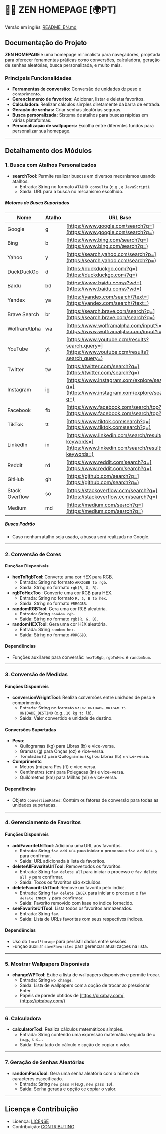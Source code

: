 # 🧑‍💻 ZEN HOMEPAGE [🌍PT]

Versão em inglês: [README_EN.md](/README_EN.md)

## Documentação do Projeto

**ZEN HOMEPAGE** é uma homepage minimalista para navegadores, projetada para oferecer ferramentas práticas como conversões, calculadora, geração de senhas aleatórias, busca personalizada, e muito mais.

### Principais Funcionalidades

- **Ferramentas de conversão:** Conversão de unidades de peso e comprimento.
- **Gerenciamento de favoritos:** Adicionar, listar e deletar favoritos.
- **Calculadora:** Realizar cálculos simples diretamente da barra de entrada.
- **Geração de senhas:** Criar senhas aleatórias seguras.
- **Busca personalizada:** Sistema de atalhos para buscas rápidas em várias plataformas.
- **Personalização de wallpapers:** Escolha entre diferentes fundos para personalizar sua homepage.

---

## Detalhamento dos Módulos

### 1. Busca com Atalhos Personalizados

- **searchTool**: Permite realizar buscas em diversos mecanismos usando atalhos.
  - Entrada: String no formato `ATALHO consulta` (e.g., `g JavaScript`).
  - Saída: URL para a busca no mecanismo escolhido.

##### Motores de Busca Suportados

| Nome           | Atalho | URL Base                                                                                                         |
| -------------- | ------ | ---------------------------------------------------------------------------------------------------------------- |
| Google         | g      | [https://www.google.com/search?q=](https://www.google.com/search?q=)                                             |
| Bing           | b      | [https://www.bing.com/search?q=](https://www.bing.com/search?q=)                                                 |
| Yahoo          | y      | [https://search.yahoo.com/search?p=](https://search.yahoo.com/search?p=)                                         |
| DuckDuckGo     | d      | [https://duckduckgo.com/?q=](https://duckduckgo.com/?q=)                                                         |
| Baidu          | bd     | [https://www.baidu.com/s?wd=](https://www.baidu.com/s?wd=)                                                       |
| Yandex         | ya     | [https://yandex.com/search/?text=](https://yandex.com/search/?text=)                                             |
| Brave Search   | br     | [https://search.brave.com/search?q=](https://search.brave.com/search?q=)                                         |
| WolframAlpha   | wa     | [https://www.wolframalpha.com/input?i=](https://www.wolframalpha.com/input?i=)                                   |
| YouTube        | yt     | [https://www.youtube.com/results?search_query=](https://www.youtube.com/results?search_query=)                   |
| Twitter        | tw     | [https://twitter.com/search?q=](https://twitter.com/search?q=)                                                   |
| Instagram      | ig     | [https://www.instagram.com/explore/search?q=](https://www.instagram.com/explore/search?q=)                       |
| Facebook       | fb     | [https://www.facebook.com/search/top?q=](https://www.facebook.com/search/top?q=)                                 |
| TikTok         | tt     | [https://www.tiktok.com/search?q=](https://www.tiktok.com/search?q=)                                             |
| LinkedIn       | in     | [https://www.linkedin.com/search/results/all/?keywords=](https://www.linkedin.com/search/results/all/?keywords=) |
| Reddit         | rd     | [https://www.reddit.com/search?q=](https://www.reddit.com/search?q=)                                             |
| GitHub         | gh     | [https://github.com/search?q=](https://github.com/search?q=)                                                     |
| Stack Overflow | so     | [https://stackoverflow.com/search?q=](https://stackoverflow.com/search?q=)                                       |
| Medium         | md     | [https://medium.com/search?q=](https://medium.com/search?q=)                                                     |

##### Busca Padrão

- Caso nenhum atalho seja usado, a busca será realizada no Google.

---

### 2. Conversão de Cores

#### Funções Disponíveis

- **hexToRgbTool**: Converte uma cor HEX para RGB.
  - Entrada: String no formato `#RRGGBB to rgb`.
  - Saída: String no formato `rgb(R, G, B)`.
- **rgbToHexTool**: Converte uma cor RGB para HEX.
  - Entrada: String no formato `R, G, B to hex`.
  - Saída: String no formato `#RRGGBB`.
- **randomRGBTool**: Gera uma cor RGB aleatória.
  - Entrada: String `random rgb`.
  - Saída: String no formato `rgb(R, G, B)`.
- **randomHEXTool**: Gera uma cor HEX aleatória.
  - Entrada: String `random hex`.
  - Saída: String no formato `#RRGGBB`.

#### Dependências

- Funções auxiliares para conversão: `hexToRgb`, `rgbToHex`, e `randomNum`.

---

### 3. Conversão de Medidas

#### Funções Disponíveis

- **conversionWeightTool**: Realiza conversões entre unidades de peso e comprimento.
  - Entrada: String no formato `VALOR UNIDADE_ORIGEM to UNIDADE_DESTINO` (e.g., `10 kg to lb`).
  - Saída: Valor convertido e unidade de destino.

#### Conversões Suportadas

- **Peso**:
  - Quilogramas (kg) para Libras (lb) e vice-versa.
  - Gramas (g) para Onças (oz) e vice-versa.
  - Toneladas (t) para Quilogramas (kg) ou Libras (lb) e vice-versa.
- **Comprimento**:
  - Metros (m) para Pés (ft) e vice-versa.
  - Centímetros (cm) para Polegadas (in) e vice-versa.
  - Quilômetros (km) para Milhas (mi) e vice-versa.

#### Dependências

- Objeto `conversionRates`: Contém os fatores de conversão para todas as unidades suportadas.

---

### 4. Gerenciamento de Favoritos

#### Funções Disponíveis

- **addFavoriteUrlTool**: Adiciona uma URL aos favoritos.
  - Entrada: String `fav add URL` para iniciar o processo e `fav add URL y` para confirmar.
  - Saída: URL adicionada à lista de favoritos.
- **deleteAllFavoriteUrlTool**: Remove todos os favoritos.
  - Entrada: String `fav delete all` para iniciar o processo e `fav delete all y` para confirmar.
  - Saída: Todos os favoritos são excluídos.
- **deleteFavoriteUrlTool**: Remove um favorito pelo índice.
  - Entrada: String `fav delete INDEX` para iniciar o processo e `fav delete INDEX y` para confirmar.
  - Saída: Favorito removido com base no índice fornecido.
- **seeFavoriteUrlTool**: Lista todos os favoritos armazenados.
  - Entrada: String `fav`.
  - Saída: Lista de URLs favoritas com seus respectivos índices.

#### Dependências

- Uso do `localStorage` para persistir dados entre sessões.
- Função auxiliar `saveFavorites` para gerenciar atualizações na lista.

---

### 5. Mostrar Wallpapers Disponíveis

- **changeWPTool**: Exibe a lista de wallpapers disponíveis e permite trocar.
  - Entrada: String `wp change`.
  - Saída: Lista de wallpapers com a opção de trocar ao pressionar Enter.
  - Papéis de parede obtidos de [https://pixabay.com/](https://pixabay.com/)

---

### 6. Calculadora

- **calculatorTool**: Realiza cálculos matemáticos simples.
  - Entrada: String contendo uma expressão matemática seguida de `=` (e.g., `5+5=`).
  - Saída: Resultado do cálculo e opção de copiar o valor.

---

### 7. Geração de Senhas Aleatórias

- **randomPassTool**: Gera uma senha aleatória com o número de caracteres especificado.
  - Entrada: String `new pass N` (e.g., `new pass 10`).
  - Saída: Senha gerada e opção de copiar o valor.

---

## Licença e Contribuição

- Licença: [LICENSE](./LICENSE)
- Contribuição: [CONTRIBUTING](./CONTRIBUTING.md)

